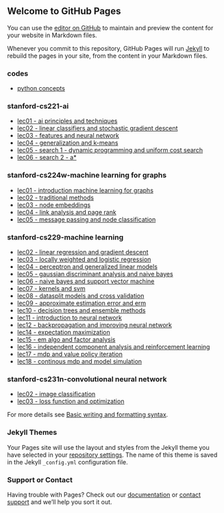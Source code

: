 ## Welcome to GitHub Pages

You can use the [editor on GitHub](https://github.com/chandrabsingh/learnings/edit/main/index.md) to maintain and preview the content for your website in Markdown files.

Whenever you commit to this repository, GitHub Pages will run [Jekyll](https://jekyllrb.com/) to rebuild the pages in your site, from the content in your Markdown files.

### codes  
- [python concepts](codes/python_faqs.html)  

### stanford-cs221-ai  
- [lec01 - ai principles and techniques](cs221_ai/lec01-AI-PrinciplesAndTechniques.html)  
- [lec02 - linear classifiers and stochastic gradient descent](cs221_ai/lec02-LinearClassifiers-SGD.html)  
- [lec03 - features and neural network](cs221_ai/lec03-Features-NN.html)  
- [lec04 - generalization and k-means](cs221_ai/lec04-Generalization-Kmeans.html)  
- [lec05 - search 1 - dynamic programming and uniform cost search](cs221_ai/lec05-DynamicProg-UniformCostSearch.html)  
- [lec06 - search 2 - a\*](cs221_ai/lec06-Search2-Astar.html)  

### stanford-cs224w-machine learning for graphs  
- [lec01 - introduction machine learning for graphs](cs224w_ml_graph/lec01_Introduction_MLforGraphs.html)  
- [lec02 - traditional methods](cs224w_ml_graph/lec02-TraditionalMethods.html)  
- [lec03 - node embeddings](cs224w_ml_graph/lec03-NodeEmbeddings.html)  
- [lec04 - link analysis and page rank](cs224w_ml_graph/lec04-linkAnalysis-PageRank.html)  
- [lec05 - message passing and node classification](cs224w_ml_graph/lec05-MessagePassing-NodeClassification.html)  

### stanford-cs229-machine learning  
- [lec02 - linear regression and gradient descent](cs229_ml/lec02-LinearReg-GradientDescent.html)  
- [lec03 - locally weighted and logistic regression](cs229_ml/lec03-LocallyWeighted-LogisticRegression.html)  
- [lec04 - perceptron and generalized linear models](cs229_ml/lec04-Perceptron-GLM.html)   
- [lec05 - gaussian discriminant analysis and naive bayes](cs229_ml/lec05-GDA-NaiveBayes.html)  
- [lec06 - naive bayes and support vector machine](cs229_ml/lec06-NaiveBayes-SVM.html)  
- [lec07 - kernels and svm](cs229_ml/Lec07-Kernels-SVM.html)  
- [lec08 - datasplit models and cross validation](cs229_ml/lec08-DataSplits-Models-CrossValidation.html)  
- [lec09 - approximate estimation error and erm](cs229_ml/lec09-Approx-EstimationError-ERM.html)  
- [lec10 - decision trees and ensemble methods](cs229_ml/lec10-DecisionTrees-EnsembleMethods.html)  
- [lec11 - introduction to neural network](cs229_ml/lec11-Intro-NN.html)  
- [lec12 - backpropagation and improving neural network](cs229_ml/lec12-Backpropagation-ImprovingNN.html)  
- [lec14 - expectation maximization](cs229_ml/lec14-Expectation-MaximizationAlgo.html)   
- [lec15 - em algo and factor analysis](cs229_ml/lec15-EMAlgo-FactorAnalysis.html)  
- [lec16 - independent component analysis and reinforcement learning](cs229_ml/lec16-IndependentComponentAnalysis-RL.html)  
- [lec17 - mdp and value policy iteration](cs229_ml/lec17-MDPs-ValuePolicyIteration.html)  
- [lec18 - continous mdp and model simulation](cs229_ml/lec18-continuousMDPs-ModelSimulation.html)  

### stanford-cs231n-convolutional neural network  
- [lec02 - image classification](cs231n_cnn/lec02-image-classification.html)    
- [lec03 - loss function and optimization](cs231n_cnn/lec03-lossFun-optimization.html)  


For more details see [Basic writing and formatting syntax](https://docs.github.com/en/github/writing-on-github/getting-started-with-writing-and-formatting-on-github/basic-writing-and-formatting-syntax).

### Jekyll Themes

Your Pages site will use the layout and styles from the Jekyll theme you have selected in your [repository settings](https://github.com/chandrabsingh/learnings/settings/pages). The name of this theme is saved in the Jekyll `_config.yml` configuration file.

### Support or Contact

Having trouble with Pages? Check out our [documentation](https://docs.github.com/categories/github-pages-basics/) or [contact support](https://support.github.com/contact) and we’ll help you sort it out.
